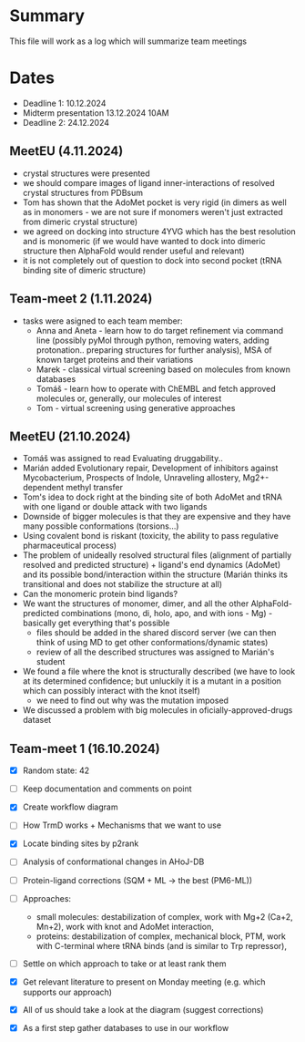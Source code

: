 # Summary
This file will work as a log which will summarize team meetings

# Dates
- Deadline 1: 10.12.2024
- Midterm presentation 13.12.2024 10AM
- Deadline 2: 24.12.2024

## MeetEU (4.11.2024)
- crystal structures were presented
- we should compare images of ligand inner-interactions of resolved crystal structures from PDBsum
- Tom has shown that the AdoMet pocket is very rigid (in dimers as well as in monomers - we are not sure if monomers weren't just extracted from dimeric crystal structure)
- we agreed on docking into structure 4YVG which has the best resolution and is monomeric (if we would have wanted to dock into dimeric structure then AlphaFold would render useful and relevant)
- it is not completely out of question to dock into second pocket (tRNA binding site of dimeric structure)

## Team-meet 2 (1.11.2024)
- tasks were asigned to each team member:
    - Anna and Aneta - learn how to do target refinement via command line (possibly pyMol through python, removing waters, adding protonation.. preparing structures for further analysis), MSA of known target proteins and their variations 
    - Marek - classical virtual screening based on molecules from known databases
    - Tomáš - learn how to operate with ChEMBL and fetch approved molecules or, generally, our molecules of interest
    - Tom - virtual screening using generative approaches

## MeetEU (21.10.2024)
- Tomáš was assigned to read Evaluating druggability..
- Marián added Evolutionary repair, Development of inhibitors against Mycobacterium, Prospects of Indole, Unraveling allostery, Mg2+-dependent methyl transfer
- Tom's idea to dock right at the binding site of both AdoMet and tRNA with one ligand or double attack with two ligands
- Downside of bigger molecules is that they are expensive and they have many possible conformations (torsions...)
- Using covalent bond is riskant (toxicity, the ability to pass regulative pharmaceutical process)
- The problem of unideally resolved structural files (alignment of partially resolved and predicted structure) + ligand's end dynamics (AdoMet) and its possible bond/interaction within the structure (Marián thinks its transitional and does not stabilize the structure at all)
- Can the monomeric protein bind ligands?
- We want the structures of monomer, dimer, and all the other AlphaFold-predicted combinations (mono, di, holo, apo, and with ions - Mg) - basically get everything that's possible
    - files should be added in the shared discord server (we can then think of using MD to get other conformations/dynamic states)
    - review of all the described structures was assigned to Marián's student
- We found a file where the knot is structurally described (we have to look at its determined confidence; but unluckily it is a mutant in a position which can possibly interact with the knot itself)
    - we need to find out why was the mutation imposed
- We discussed a problem with big molecules in oficially-approved-drugs dataset

## Team-meet 1 (16.10.2024)
- [x] Random state: 42
- [ ] Keep documentation and comments on point
- [x] Create workflow diagram
- [ ] How TrmD works + Mechanisms that we want to use
- [x] Locate binding sites by p2rank
- [ ] Analysis of conformational changes in AHoJ-DB
- [ ] Protein-ligand corrections (SQM + ML → the best (PM6-ML))
- [ ] Approaches:
    - small molecules: destabilization of complex, work with Mg+2 (Ca+2, Mn+2), work with knot and AdoMet interaction,
    - proteins: destabilization of complex, mechanical block, PTM, work with C-terminal where tRNA binds (and is similar to Trp repressor),

- [ ] Settle on which approach to take or at least rank them
- [x] Get relevant literature to present on Monday meeting (e.g. which supports our approach)
- [x] All of us should take a look at the diagram (suggest corrections)
- [x] As a first step gather databases to use in our workflow
